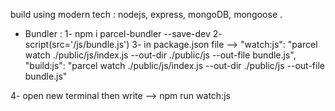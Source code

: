 <!-- Natour Application -->

build using modern tech : nodejs, express, mongoDB, mongoose .

- Bundler :
  1- npm i parcel-bundler --save-dev
  2- script(src='/js/bundle.js')
  3- in package.json file --> "watch:js": "parcel watch ./public/js/index.js --out-dir ./public/js --out-file bundle.js",
  "build:js": "parcel watch ./public/js/index.js --out-dir ./public/js --out-file bundle.js"

4- open new terminal then write --> npm run watch:js

